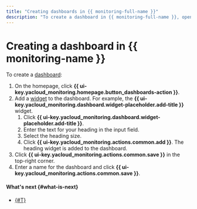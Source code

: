 ```yaml
---
title: "Creating dashboards in {{ monitoring-full-name }}"
description: "To create a dashboard in {{ monitoring-full-name }}, open the service homepage and click Create dashboard. Add a widget to the dashboard. Click Heading under Add widget or click Add in the dashboard title and then select Heading. Enter the text for your heading in the input field. Select the heading size. Click Add. The heading widget is added to the dashboard. Click Save in the upper-right corner. Enter a name for the dashboard and click Save."
---
```


# Creating a dashboard in {{ monitoring-name }}

To create a [dashboard](../../concepts/visualization/dashboard.md):

1. On the homepage, click **{{ ui-key.yacloud_monitoring.homepage.button_dashboards-action }}**.
1. Add a [widget](../../concepts/visualization/widget.md) to the dashboard. For example, the **{{ ui-key.yacloud_monitoring.dashboard.widget-placeholder.add-title }}** widget.
   1. Click **{{ ui-key.yacloud_monitoring.dashboard.widget-placeholder.add-title }}**.
   1. Enter the text for your heading in the input field.
   1. Select the heading size.
   1. Click **{{ ui-key.yacloud_monitoring.actions.common.add }}**. The heading widget is added to the dashboard.
1. Click **{{ ui-key.yacloud_monitoring.actions.common.save }}** in the top-right corner.
1. Enter a name for the dashboard and click **{{ ui-key.yacloud_monitoring.actions.common.save }}**.


#### What's next {#what-is-next}
- [{#T}](add-widget.md)
